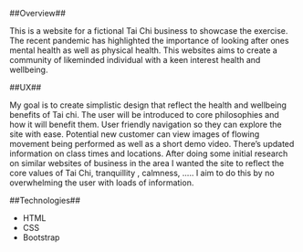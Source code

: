 ##Overview## 

This is a website for a fictional Tai Chi business to showcase the exercise. The recent pandemic has highlighted the importance of looking after ones mental health as well as physical health. This websites aims to create a community of likeminded individual with a keen interest health and wellbeing.

##UX##

My goal is to create simplistic design that reflect the health and wellbeing benefits of Tai chi. The user will be introduced to core philosophies and how it will benefit them. User friendly navigation so they can explore the site with ease. Potential new customer can view images of flowing movement being performed as well as a short demo video. There’s updated information on class times and locations. 
After doing some initial research on similar websites of business in the area I wanted the site to reflect the core values of Tai Chi, tranquillity , calmness, ….. I aim to do this by no overwhelming the user with loads of information. 

##Technologies## 

+ HTML
+ CSS 
+ Bootstrap 
